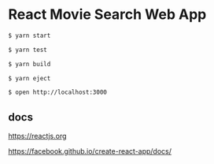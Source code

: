 # React Movie Search Web App

```sh
$ yarn start

$ yarn test

$ yarn build

$ yarn eject

$ open http://localhost:3000

```

## docs

https://reactjs.org

https://facebook.github.io/create-react-app/docs/
